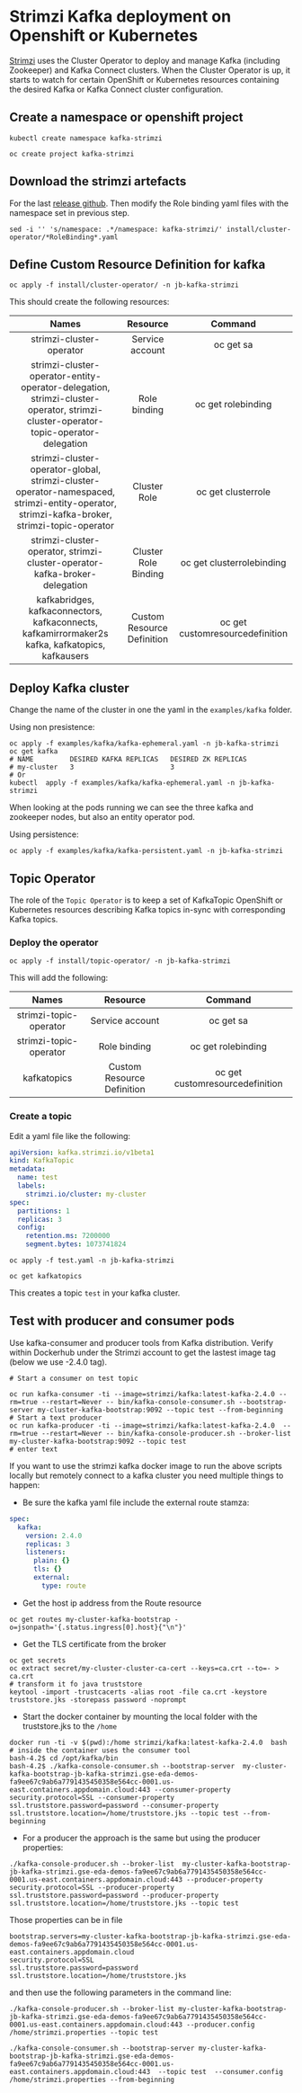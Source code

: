 # Strimzi Kafka deployment on Openshift or Kubernetes

[Strimzi](https://strimzi.io/) uses the Cluster Operator to deploy and manage Kafka (including Zookeeper) and Kafka Connect clusters. When the Cluster Operator is up, it starts to watch for certain OpenShift or Kubernetes resources containing the desired Kafka or Kafka Connect cluster configuration.

## Create a namespace or openshift project

```shell
kubectl create namespace kafka-strimzi

oc create project kafka-strimzi
```

## Download the strimzi artefacts

For the last [release github](https://github.com/strimzi/strimzi-kafka-operator/releases). Then modify the Role binding yaml files with the namespace set in previous step.

```shell
sed -i '' 's/namespace: .*/namespace: kafka-strimzi/' install/cluster-operator/*RoleBinding*.yaml
```

## Define Custom Resource Definition for kafka

```shell
oc apply -f install/cluster-operator/ -n jb-kafka-strimzi
```

This should create the following resources:

| Names | Resource | Command |
| :---: | :---: | :---: |
| strimzi-cluster-operator | Service account | oc get sa |
| strimzi-cluster-operator-entity-operator-delegation, strimzi-cluster-operator, strimzi-cluster-operator-topic-operator-delegation | Role binding | oc get rolebinding |
| strimzi-cluster-operator-global, strimzi-cluster-operator-namespaced, strimzi-entity-operator, strimzi-kafka-broker, strimzi-topic-operator | Cluster Role | oc get clusterrole |
| strimzi-cluster-operator, strimzi-cluster-operator-kafka-broker-delegation | Cluster Role Binding | oc get clusterrolebinding |
| kafkabridges, kafkaconnectors, kafkaconnects, kafkamirrormaker2s kafka, kafkatopics, kafkausers | Custom Resource Definition | oc get customresourcedefinition |

## Deploy Kafka cluster

Change the name of the cluster in one the yaml in the `examples/kafka` folder.

Using non presistence:

```shell
oc apply -f examples/kafka/kafka-ephemeral.yaml -n jb-kafka-strimzi
oc get kafka
# NAME         DESIRED KAFKA REPLICAS   DESIRED ZK REPLICAS
# my-cluster   3                        3
# Or
kubectl  apply -f examples/kafka/kafka-ephemeral.yaml -n jb-kafka-strimzi
```

When looking at the pods running we can see the three kafka and zookeeper nodes, but also an entity operator pod.

Using persistence:

```shell
oc apply -f examples/kafka/kafka-persistent.yaml -n jb-kafka-strimzi
```

## Topic Operator

The role of the `Topic Operator` is to keep a set of KafkaTopic OpenShift or Kubernetes resources describing Kafka topics in-sync with corresponding Kafka topics.

### Deploy the operator

```shell
oc apply -f install/topic-operator/ -n jb-kafka-strimzi
```

This will add the following:

| Names | Resource | Command |
| :---: | :---: | :---: |
| strimzi-topic-operator | Service account | oc get sa |
| strimzi-topic-operator| Role binding | oc get rolebinding |
| kafkatopics | Custom Resource Definition | oc get customresourcedefinition |

### Create a topic

Edit a yaml file like the following:

```yaml
apiVersion: kafka.strimzi.io/v1beta1
kind: KafkaTopic
metadata:
  name: test
  labels:
    strimzi.io/cluster: my-cluster
spec:
  partitions: 1
  replicas: 3
  config:
    retention.ms: 7200000
    segment.bytes: 1073741824
```

```shell
oc apply -f test.yaml -n jb-kafka-strimzi

oc get kafkatopics
```

This creates a topic `test` in your kafka cluster.

## Test with producer and consumer pods

Use kafka-consumer and producer tools from Kafka distribution. Verify within Dockerhub under the Strimzi account to get the lastest image tag (below we use -2.4.0 tag).

```shell
# Start a consumer on test topic

oc run kafka-consumer -ti --image=strimzi/kafka:latest-kafka-2.4.0 --rm=true --restart=Never -- bin/kafka-console-consumer.sh --bootstrap-server my-cluster-kafka-bootstrap:9092 --topic test --from-beginning
# Start a text producer
oc run kafka-producer -ti --image=strimzi/kafka:latest-kafka-2.4.0  --rm=true --restart=Never -- bin/kafka-console-producer.sh --broker-list my-cluster-kafka-bootstrap:9092 --topic test
# enter text
```

If you want to use the strimzi kafka docker image to run the above scripts locally but remotely connect to a kafka cluster you need multiple things to happen:

* Be sure the kafka yaml file include the external route stamza:

```yaml
spec:
  kafka:
    version: 2.4.0
    replicas: 3
    listeners:
      plain: {}
      tls: {}
      external:
        type: route
```

* Get the host ip address from the Route resource

```shell
oc get routes my-cluster-kafka-bootstrap -o=jsonpath='{.status.ingress[0].host}{"\n"}'
```

* Get the TLS certificate from the broker

```shell
oc get secrets
oc extract secret/my-cluster-cluster-ca-cert --keys=ca.crt --to=- > ca.crt
# transform it fo java truststore
keytool -import -trustcacerts -alias root -file ca.crt -keystore truststore.jks -storepass password -noprompt
```

* Start the docker container by mounting the local folder with the truststore.jks to the `/home`

```shell
docker run -ti -v $(pwd):/home strimzi/kafka:latest-kafka-2.4.0  bash
# inside the container uses the consumer tool
bash-4.2$ cd /opt/kafka/bin
bash-4.2$ ./kafka-console-consumer.sh --bootstrap-server  my-cluster-kafka-bootstrap-jb-kafka-strimzi.gse-eda-demos-fa9ee67c9ab6a7791435450358e564cc-0001.us-east.containers.appdomain.cloud:443 --consumer-property security.protocol=SSL --consumer-property ssl.truststore.password=password --consumer-property ssl.truststore.location=/home/truststore.jks --topic test --from-beginning
```

* For a producer the approach is the same but using the producer properties:

```
./kafka-console-producer.sh --broker-list  my-cluster-kafka-bootstrap-jb-kafka-strimzi.gse-eda-demos-fa9ee67c9ab6a7791435450358e564cc-0001.us-east.containers.appdomain.cloud:443 --producer-property security.protocol=SSL --producer-property ssl.truststore.password=password --producer-property ssl.truststore.location=/home/truststore.jks --topic test   
```

Those properties can be in file

```shell
bootstrap.servers=my-cluster-kafka-bootstrap-jb-kafka-strimzi.gse-eda-demos-fa9ee67c9ab6a7791435450358e564cc-0001.us-east.containers.appdomain.cloud
security.protocol=SSL
ssl.truststore.password=password
ssl.truststore.location=/home/truststore.jks
```

and then use the following parameters in the command line:

```shell
./kafka-console-producer.sh --broker-list my-cluster-kafka-bootstrap-jb-kafka-strimzi.gse-eda-demos-fa9ee67c9ab6a7791435450358e564cc-0001.us-east.containers.appdomain.cloud:443 --producer.config /home/strimzi.properties --topic test

./kafka-console-consumer.sh --bootstrap-server my-cluster-kafka-bootstrap-jb-kafka-strimzi.gse-eda-demos-fa9ee67c9ab6a7791435450358e564cc-0001.us-east.containers.appdomain.cloud:443  --topic test  --consumer.config /home/strimzi.properties --from-beginning 
```